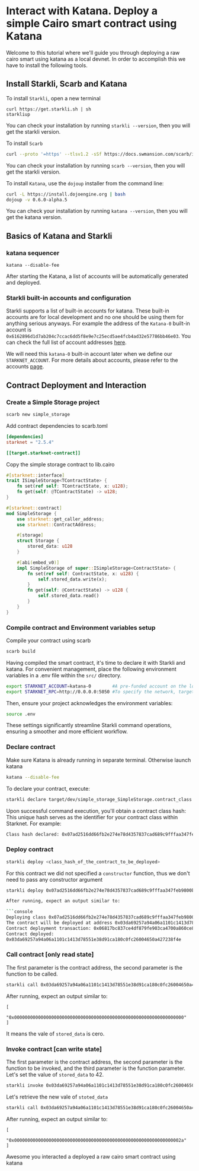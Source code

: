 # Interact with Katana. Deploy a simple Cairo smart contract using Katana

Welcome to this tutorial where we'll guide you through deploying a raw cairo smart using katana as a local devnet. In order to accomplish this we have to install the following tools.

## Install Starkli, Scarb and Katana

To install `Starkli`, open a new terminal

```bashgit add
curl https://get.starkli.sh | sh
starkliup
```

You can check your installation by running `starkli --version`, then you will get the starkli version.

To install `Scarb`

```bash
curl --proto '=https' --tlsv1.2 -sSf https://docs.swmansion.com/scarb/install.sh | sh
```

You can check your installation by running `scarb --version`, then you will get the starkli version.

To install `Katana`, use the `dojoup` installer from the command line:

```bash
curl -L https://install.dojoengine.org | bash
dojoup -v 0.6.0-alpha.5
```

You can check your installation by running `katana --version`, then you will get the katana version.

## Basics of Katana and Starkli

### katana sequencer

```console
katana --disable-fee
```

After starting the Katana, a list of accounts will be automatically generated and deployed.

### Starkli built-in accounts and configuration

Starkli supports a list of built-in accounts for katana. These built-in accounts are for local development and no one should be using them for anything serious anyways. For example the address of the `Katana-0` built-in account is `0x6162896d1d7ab204c7ccac6dd5f8e9e7c25ecd5ae4fcb4ad32e57786bb46e03`. You can check the full list of account addresses [here](https://github.com/xJonathanLEI/starkli/blob/e9a28f1b6e37bcc9fc53b7b7130e935894856739/src/account.rs#L76).

We will need this `katana-0` built-in account later when we define our `STARKNET_ACCOUNT`. For more details about accounts, please refer to the accounts [page](https://book.starkli.rs/accounts).

## Contract Deployment and Interaction

### Create a Simple Storage project

```bash
scarb new simple_storage
```

Add contract dependencies to scarb.toml

```toml
[dependencies]
starknet = "2.5.4"

[[target.starknet-contract]]
```

Copy the simple storage contract to lib.cairo

```rust
#[starknet::interface]
trait ISimpleStorage<TContractState> {
    fn set(ref self: TContractState, x: u128);
    fn get(self: @TContractState) -> u128;
}

#[starknet::contract]
mod SimpleStorage {
    use starknet::get_caller_address;
    use starknet::ContractAddress;

    #[storage]
    struct Storage {
        stored_data: u128
    }

    #[abi(embed_v0)]
    impl SimpleStorage of super::ISimpleStorage<ContractState> {
        fn set(ref self: ContractState, x: u128) {
            self.stored_data.write(x);
        }
        fn get(self: @ContractState) -> u128 {
            self.stored_data.read()
        }
    }
}
```

### Compile contract and Environment variables setup

Compile your contract using scarb

```bash
scarb build
```

Having compiled the smart contract, it's time to declare it with Starkli and katana. For convenient management, place the following environment variables in a .env file within the `src/` directory.

```bash
export STARKNET_ACCOUNT=katana-0        #A pre-funded account on the local development network.
export STARKNET_RPC=http://0.0.0.0:5050 #To specify the network, targeting the local katana devnet.
```

Then, ensure your project acknowledges the environment variables:

```bash
source .env
```

These settings significantly streamline Starkli command operations, ensuring a smoother and more efficient workflow.

### Declare contract

Make sure Katana is already running in separate terminal. Otherwise launch katana

```bash
katana --disable-fee
```

To declare your contract, execute:

```bash
starkli declare target/dev/simple_storage_SimpleStorage.contract_class.json
```

Upon successful command execution, you'll obtain a contract class hash: This unique hash serves as the identifier for your contract class within Starknet. For example:

```sh
Class hash declared: 0x07ad2516dd66fb2e274e78d4357837cad689c9fffaa347feb9800b231b37b306
```

### Deploy contract

```bash
starkli deploy <class_hash_of_the_contract_to_be_deployed>
```

For this contract we did not specified a `constructor` function, thus we don't need to pass any constructor argument

````bash
starkli deploy 0x07ad2516dd66fb2e274e78d4357837cad689c9fffaa347feb9800b231b37b306

After running, expect an output similar to:

```console
Deploying class 0x07ad2516dd66fb2e274e78d4357837cad689c9fffaa347feb9800b231b37b306 with salt 0x02c93ad00ce6f894729baeafd1fd0456c5a5c540c1caa053ab5392f27ea8f130...
The contract will be deployed at address 0x03da69257a94a06a1101c1413d78551e38d91ca180c0fc26004650a427238f4e
Contract deployment transaction: 0x06817bc837ce4df879fe903ca4700a860ce8165742bd74bdadf379618e89cccd
Contract deployed:
0x03da69257a94a06a1101c1413d78551e38d91ca180c0fc26004650a427238f4e
````

### Call contract [only read state]

The first parameter is the contract address, the second parameter is the function to be called.

```bash
starkli call 0x03da69257a94a06a1101c1413d78551e38d91ca180c0fc26004650a427238f4e get
```

After running, expect an output similar to:

```console
[
    "0x0000000000000000000000000000000000000000000000000000000000000000"
]
```

It means the vale of `stored_data` is cero.

### Invoke contract [can write state]

The first parameter is the contract address, the second parameter is the function to be invoked, and the third parameter is the function parameter. Let's set the value of `stored_data` to 42.

```bash
starkli invoke 0x03da69257a94a06a1101c1413d78551e38d91ca180c0fc26004650a427238f4e set 42
```

Let's retrieve the new vale of `stoted_data`

```bash
starkli call 0x03da69257a94a06a1101c1413d78551e38d91ca180c0fc26004650a427238f4e get
```

After running, expect an output similar to:

```console
[
    "0x000000000000000000000000000000000000000000000000000000000000002a"
]
```

Awesome you interacted a deployed a raw cairo smart contract using katana
